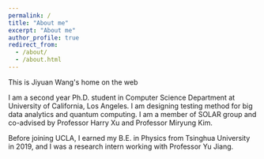 ```yaml
---
permalink: /
title: "About me"
excerpt: "About me"
author_profile: true
redirect_from: 
  - /about/
  - /about.html
---
```


This is Jiyuan Wang's home on the web

I am a second year Ph.D. student in Computer Science Department at University of California, Los Angeles. I am designing testing method for big data analytics and quantum computing. I am a member of SOLAR group and co-advised by Professor Harry Xu and Professor Miryung Kim.

Before joining UCLA, I earned my B.E. in Physics from Tsinghua University in 2019, and I was a research intern working with Professor Yu Jiang.

 